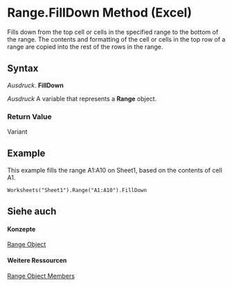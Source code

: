 
# Range.FillDown Method (Excel)

Fills down from the top cell or cells in the specified range to the bottom of the range. The contents and formatting of the cell or cells in the top row of a range are copied into the rest of the rows in the range.


## Syntax

 _Ausdruck_. **FillDown**

 _Ausdruck_ A variable that represents a **Range** object.


### Return Value

Variant


## Example

This example fills the range A1:A10 on Sheet1, based on the contents of cell A1.


```
Worksheets("Sheet1").Range("A1:A10").FillDown
```


## Siehe auch


#### Konzepte


[Range Object](b8207778-0dcc-4570-1234-f130532cc8cd.md)
#### Weitere Ressourcen


[Range Object Members](http://msdn.microsoft.com/library/4336bf81-1e63-7e44-1792-baf366a027a7%28Office.15%29.aspx)